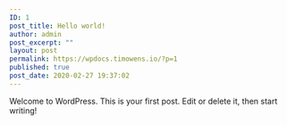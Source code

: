 ```yaml
---
ID: 1
post_title: Hello world!
author: admin
post_excerpt: ""
layout: post
permalink: https://wpdocs.timowens.io/?p=1
published: true
post_date: 2020-02-27 19:37:02
---
```

<!-- wp:paragraph -->
<p>Welcome to WordPress. This is your first post. Edit or delete it, then start writing!</p>
<!-- /wp:paragraph -->